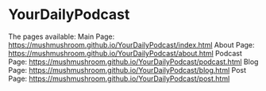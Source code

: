 # YourDailyPodcast

The pages available:
Main Page: https://mushmushroom.github.io/YourDailyPodcast/index.html
About Page: https://mushmushroom.github.io/YourDailyPodcast/about.html
Podcast Page: https://mushmushroom.github.io/YourDailyPodcast/podcast.html
Blog Page: https://mushmushroom.github.io/YourDailyPodcast/blog.html
Post Page: https://mushmushroom.github.io/YourDailyPodcast/post.html
